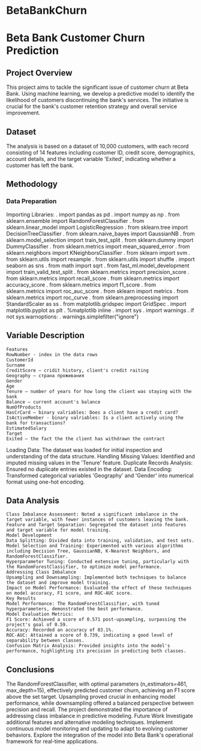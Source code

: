 # BetaBankChurn

# Beta Bank Customer Churn Prediction

## Project Overview
This project aims to tackle the significant issue of customer churn at Beta Bank. Using machine learning, we develop a predictive model to identify the likelihood of customers discontinuing the bank's services. The initiative is crucial for the bank's customer retention strategy and overall service improvement.

## Dataset
The analysis is based on a dataset of 10,000 customers, with each record consisting of 14 features including customer ID, credit score, demographics, account details, and the target variable 'Exited', indicating whether a customer has left the bank.

## Methodology

### Data Preparation
Importing Libraries:
. import pandas as pd
. import numpy as np
. from sklearn.ensemble import RandomForestClassifier
. from sklearn.linear_model import LogisticRegression
. from sklearn.tree import DecisionTreeClassifier
. from sklearn.naive_bayes import GaussianNB
. from sklearn.model_selection import train_test_split
. from sklearn.dummy import DummyClassifier
. from sklearn.metrics import mean_squared_error
. from sklearn.neighbors import KNeighborsClassifier
. from sklearn import svm
. from sklearn.utils import resample
. from sklearn.utils import shuffle
. import seaborn as sns
. from math import sqrt
. from fast_ml.model_development import train_valid_test_split
. from sklearn.metrics import precision_score
. from sklearn.metrics import recall_score
. from sklearn.metrics import accuracy_score
. from sklearn.metrics import f1_score
. from sklearn.metrics import roc_auc_score
. from sklearn import metrics
. from sklearn.metrics import roc_curve
. from sklearn.preprocessing import StandardScaler as ss
. from matplotlib.gridspec import GridSpec
. import matplotlib.pyplot as plt
. %matplotlib inline
. import sys
. import warnings
. if not sys.warnoptions:
. warnings.simplefilter("ignore")

## Variable Description 

    Features
    RowNumber - index in the data rows
    CustomerId
    Surname
    CreditScore — cridit history, client's credit raiting
    Geography — страна проживания
    Gender
    Age
    Tenure — number of years for how long the client was staying with the bank
    Balance — current account's balance
    NumOfProducts
    HasCrCard — binary valriables: Does a client have a credit card?
    IsActiveMember - binary valriables: Is a client actively using the bank for transactions?
    EstimatedSalary
    Target
    Exited — the fact the the client has withdrawn the contract

Loading Data: The dataset was loaded for initial inspection and understanding of the data structure.
Handling Missing Values: Identified and imputed missing values in the 'Tenure' feature.
Duplicate Records Analysis: Ensured no duplicate entries existed in the dataset.
Data Encoding: Transformed categorical variables 'Geography' and 'Gender' into numerical format using one-hot encoding.

## Data Analysis

    Class Imbalance Assessment: Noted a significant imbalance in the target variable, with fewer instances of customers leaving the bank.
    Feature and Target Separation: Segregated the dataset into features and target variable for model training.
    Model Development
    Data Splitting: Divided data into training, validation, and test sets.
    Model Selection and Training: Experimented with various algorithms including Decision Tree, GaussianNB, K-Nearest Neighbors, and RandomForestClassifier.
    Hyperparameter Tuning: Conducted extensive tuning, particularly with the RandomForestClassifier, to optimize model performance.
    Addressing Class Imbalance
    Upsampling and Downsampling: Implemented both techniques to balance the dataset and improve model training.
    Impact on Model Performance: Evaluated the effect of these techniques on model accuracy, F1 score, and ROC-AUC score.
    Key Results
    Model Performance: The RandomForestClassifier, with tuned hyperparameters, demonstrated the best performance.
    Model Evaluation Metrics:
    F1 Score: Achieved a score of 0.571 post-upsampling, surpassing the project's goal of 0.59.
    Accuracy: Recorded an accuracy of 83.1%.
    ROC-AUC: Attained a score of 0.739, indicating a good level of separability between classes.
    Confusion Matrix Analysis: Provided insights into the model's performance, highlighting its precision in predicting both classes.

## Conclusions

The RandomForestClassifier, with optimal parameters (n_estimators=461, max_depth=15), effectively predicted customer churn, achieving an F1 score above the set target.
Upsampling proved crucial in enhancing model performance, while downsampling offered a balanced perspective between precision and recall.
The project demonstrated the importance of addressing class imbalance in predictive modeling.
Future Work
Investigate additional features and alternative modeling techniques.
Implement continuous model monitoring and updating to adapt to evolving customer behaviors.
Explore the integration of the model into Beta Bank's operational framework for real-time applications.
